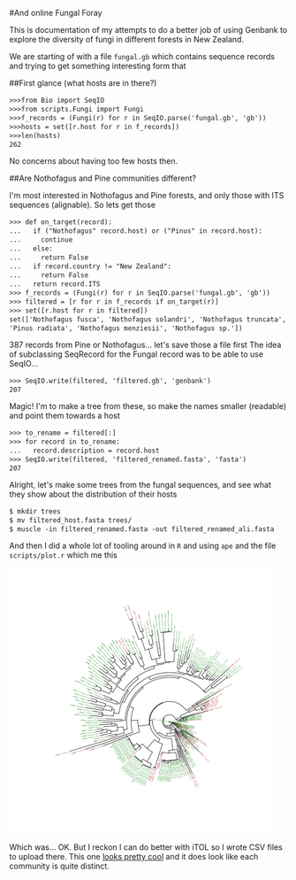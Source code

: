 #And online Fungal Foray

This is documentation of my attempts to do a better job of using Genbank to
explore the diversity of fungi in different forests in New Zealand. 

We are starting of with a file `fungal.gb` which contains sequence records
and trying to get something interesting form that

##First glance (what hosts are in there?)

    >>>from Bio import SeqIO
    >>>from scripts.Fungi import Fungi
    >>>f_records = (Fungi(r) for r in SeqIO.parse('fungal.gb', 'gb'))
    >>>hosts = set([r.host for r in f_records])
    >>>len(hosts)
    262

No concerns about having too few hosts then. 

##Are Nothofagus and Pine communities different?

I'm most interested in Nothofagus 
and Pine forests, and only those with ITS sequences (alignable). So lets
get those
    
    >>> def on_target(record):
    ...   if ("Nothofagus" record.host) or ("Pinus" in record.host):
    ...     continue
    ...   else:
    ...     return False
    ...   if record.country != "New Zealand":
    ...     return False
    ...   return record.ITS
    >>> f_records = (Fungi(r) for r in SeqIO.parse('fungal.gb', 'gb'))
    >>> filtered = [r for r in f_records if on_target(r)]
    >>> set([r.host for r in filtered])
    set(['Nothofagus fusca', 'Nothofagus solandri', 'Nothofagus truncata', 'Pinus radiata', 'Nothofagus menziesii', 'Nothofagus sp.'])
    
387 records from Pine or Nothofagus... let's save those a file first
The idea of subclassing SeqRecord for the Fungal record was to be able
to use SeqIO...
  
    >>> SeqIO.write(filtered, 'filtered.gb', 'genbank') 
    207

Magic! 
I'm to make a tree from these, so make the names smaller (readable) and
point them towards a host
    
    >>> to_rename = filtered[:]
    >>> for record in to_rename:
    ...   record.description = record.host
    >>> SeqIO.write(filtered, 'filtered_renamed.fasta', 'fasta')
    207
     
Alright, let's make some trees from the fungal sequences, and see what
they show about the distribution of their hosts

    $ mkdir trees
    $ mv filtered_host.fasta trees/
    $ muscle -in filtered_renamed.fasta -out filtered_renamed_ali.fasta

And then I did a whole lot of tooling around in `R` and using `ape` and
the file `scripts/plot.r` which me this

![Smaverage Tree](tree.png)

Which was... OK. But I reckon I can do better with iTOL so I wrote
CSV files to upload there. This one [looks pretty cool](http://itol.embl.de/external.cgi?tree=119224961033146313154072750&restore_saved=1&cT=4689)
and it does look like each community is quite distinct.
